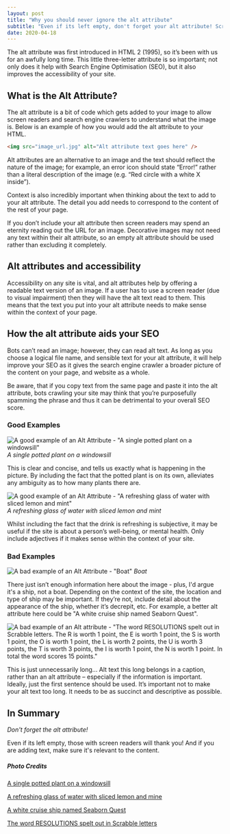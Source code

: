 ```yaml
---
layout: post
title: "Why you should never ignore the alt attribute"
subtitle: "Even if its left empty, don't forget your alt attribute! Screen readers will thank you, and your SEO will improve."
date: 2020-04-18
---
```


The alt attribute was first introduced in HTML 2 (1995), so it’s been with us for an awfully long time. This little three-letter attribute is so important; not only does it help with Search Engine Optimisation (SEO), but it also improves the accessibility of your site.

## What is the Alt Attribute?

The alt attribute is a bit of code which gets added to your image to allow screen readers and search engine crawlers to understand what the image is. Below is an example of how you would add the alt attribute to your HTML.
```html
<img src="image_url.jpg" alt="Alt attribute text goes here" />
```

Alt attributes are an alternative to an image and the text should reflect the nature of the image; for example, an error icon should state “Error!” rather than a literal description of the image (e.g. “Red circle with a white X inside”).

Context is also incredibly important when thinking about the text to add to your alt attribute. The detail you add needs to correspond to the content of the rest of your page.

If you don’t include your alt attribute then screen readers may spend an eternity reading out the URL for an image. Decorative images may not need any text within their alt attribute, so an empty alt attribute should be used rather than excluding it completely.

## Alt attributes and accessibility

Accessibility on any site is vital, and alt attributes help by offering a readable text version of an image. If a user has to use a screen reader (due to visual impairment) then they will have the alt text read to them. This means that the text you put into your alt attribute needs to make sense within the context of your page.

## How the alt attribute aids your SEO

Bots can’t read an image; however, they can read alt text. As long as you choose a logical file name, and sensible text for your alt attribute, it will help improve your SEO as it gives the search engine crawler a broader picture of the content on your page, and website as a whole.

Be aware, that if you copy text from the same page and paste it into the alt attribute, bots crawling your site may think that you’re purposefully spamming the phrase and thus it can be detrimental to your overall SEO score.

### Good Examples
![A good example of an Alt Attribute - "A single potted plant on a windowsill"](https://dev-to-uploads.s3.amazonaws.com/i/thqwm5ufudrv1972rnh7.jpg)
_A single potted plant on a windowsill_

This is clear and concise, and tells us exactly what is happening in the picture. By including the fact that the potted plant is on its own, alleviates any ambiguity as to how many plants there are.

![A good example of an Alt Attribute - "A refreshing glass of water with sliced lemon and mint"](https://dev-to-uploads.s3.amazonaws.com/i/p992tbrdyxrrddn0frh5.jpg)
_A refreshing glass of water with sliced lemon and mint_

Whilst including the fact that the drink is refreshing is subjective, it may be useful if the site is about a person’s well-being, or mental health. Only include adjectives if it makes sense within the context of your site.

### Bad Examples
![A bad example of an Alt Attribute - "Boat"](https://dev-to-uploads.s3.amazonaws.com/i/bentthrps407ha9q2pia.jpg)
_Boat_

There just isn’t enough information here about the image - plus, I'd argue it's a ship, not a boat. Depending on the context of the site, the location and type of ship may be important. If they’re not, include detail about the appearance of the ship, whether it’s decrepit, etc. For example, a better alt attribute here could be "A white cruise ship named Seaborn Quest".

![A bad example of an Alt attribute - "The word RESOLUTIONS spelt out in Scrabble letters. The R is worth 1 point, the E is worth 1 point, the S is worth 1 point, the O is worth 1 point, the L is worth 2 points, the U is worth 3 points, the T is worth 3 points, the I is worth 1 point, the N is worth 1 point. In total the word scores 15 points."](https://dev-to-uploads.s3.amazonaws.com/i/cez0xxgoysveqtoea1kc.jpg)

This is just unnecessarily long... Alt text this long belongs in a caption, rather than an alt attribute – especially if the information is important. Ideally, just the first sentence should be used. It’s important not to make your alt text too long. It needs to be as succinct and descriptive as possible.

## In Summary
*Don't forget the alt attribute!*

Even if its left empty, those with screen readers will thank you! And if you are adding text, make sure it's relevant to the content.


##### Photo Credits
[A single potted plant on a windowsill](https://www.pexels.com/photo/green-potted-plant-beside-window-3686293/)

[A refreshing glass of water with sliced lemon and mine](https://www.pexels.com/photo/water-drink-fresh-lemons-3303/)

[A white cruise ship named Seaborn Quest](https://www.pexels.com/photo/white-cruise-ship-on-blue-body-of-water-during-daytime-144237/)

[The word RESOLUTIONS spelt out in Scrabble letters](https://www.pexels.com/photo/scrabble-resolutions-3237/)